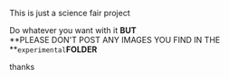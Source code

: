 This is just a science fair project

Do whatever you want with it **BUT**<br>
**PLEASE DON'T POST ANY IMAGES YOU FIND IN THE **`experimental`**FOLDER**

thanks
